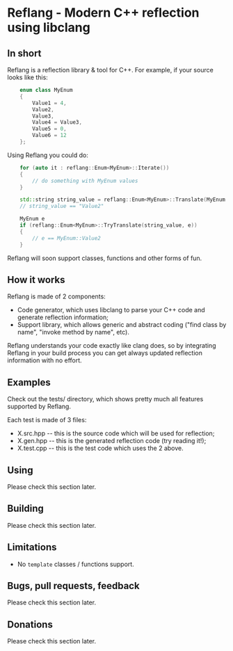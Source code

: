 # Reflang - Modern C++ reflection using libclang

## In short
Reflang is a reflection library & tool for C++. For example, if your source
looks like this:

```cpp
	enum class MyEnum
	{
		Value1 = 4,
		Value2,
		Value3,
		Value4 = Value3,
		Value5 = 0,
		Value6 = 12
	};
```

Using Reflang you could do:

```cpp
	for (auto it : reflang::Enum<MyEnum>::Iterate())
	{
		// do something with MyEnum values
	}

	std::string string_value = reflang::Enum<MyEnum>::Translate(MyEnum::Value2);
	// string_value == "Value2"

	MyEnum e
	if (reflang::Enum<MyEnum>::TryTranslate(string_value, e))
	{
		// e == MyEnum::Value2
	}
```

Reflang will soon support classes, functions and other forms of fun.

## How it works
Reflang is made of 2 components:
* Code generator, which uses libclang to parse your C++ code and generate
  reflection information;
* Support library, which allows generic and abstract coding ("find class by
  name", "invoke method by name", etc).

Reflang understands your code exactly like clang does, so by integrating Reflang
in your build process you can get always updated reflection information with no
effort.

## Examples
Check out the tests/ directory, which shows pretty much all features supported
by Reflang.

Each test is made of 3 files:
* X.src.hpp -- this is the source code which will be used for reflection;
* X.gen.hpp -- this is the generated reflection code (try reading it!);
* X.test.cpp -- this is the test code which uses the 2 above.

## Using
Please check this section later.

## Building
Please check this section later.

## Limitations
* No `template` classes / functions support.

## Bugs, pull requests, feedback
Please check this section later.

## Donations
Please check this section later.
